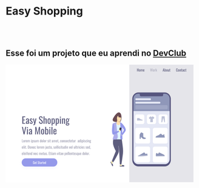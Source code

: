 <h1> Easy Shopping</h1>
<br>
<br>
<h2> Esse foi um projeto que eu aprendi no <a href="https://aulas.devclub.com.br/courses"> DevClub</a> </h2>

<img src ="https://raw.githubusercontent.com/Williancosta98/easy-shopping/9250676716cf2d16b59266516269f4e98944832b/assets/desktop.PNG"/>
